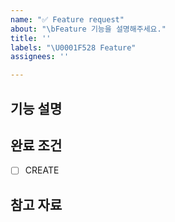 ```yaml
---
name: "✅ Feature request"
about: "\bFeature 기능을 설명해주세요."
title: ''
labels: "\U0001F528 Feature"
assignees: ''

---
```


## 기능 설명

## 완료 조건
- [ ] CREATE

## 참고 자료

